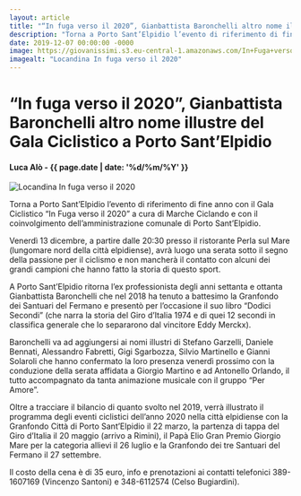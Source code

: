 ```yaml
---
layout: article
title: "“In fuga verso il 2020”, Gianbattista Baronchelli altro nome illustre del Gala Ciclistico a Porto Sant’Elpidio"
description: "Torna a Porto Sant’Elpidio l’evento di riferimento di fine anno con il Gala Ciclistico “In Fuga verso il 2020” a cura di Marche Ciclando e con il coinvolgimento dell’amministrazione comunale di Porto Sant’Elpidio."
date: 2019-12-07 00:00:00 -0000
image: https://giovanissimi.s3.eu-central-1.amazonaws.com/In+Fuga+verso+il+2020+PSE+locandina+13122019+(2).jpeg
imagealt: "Locandina In fuga verso il 2020"
---
```


# “In fuga verso il 2020”, Gianbattista Baronchelli altro nome illustre del Gala Ciclistico a Porto Sant’Elpidio

#### Luca Alò - {{ page.date | date: '%d/%m/%Y' }}

![Locandina In fuga verso il 2020](https://giovanissimi.s3.eu-central-1.amazonaws.com/In+Fuga+verso+il+2020+PSE+locandina+13122019+(2).jpeg)

Torna a Porto Sant’Elpidio l’evento di riferimento di fine anno con il Gala Ciclistico “In Fuga verso il 2020” a cura di Marche Ciclando e con il coinvolgimento dell’amministrazione comunale di Porto Sant’Elpidio.

Venerdì 13 dicembre, a partire dalle 20:30 presso il ristorante Perla sul Mare (lungomare nord della città elpidiense), avrà luogo una serata sotto il segno della passione per il ciclismo e non mancherà il contatto con alcuni dei grandi campioni che hanno fatto la storia di questo sport.

A Porto Sant’Elpidio ritorna l’ex professionista degli anni settanta e ottanta Gianbattista Baronchelli che nel 2018 ha tenuto a battesimo la Granfondo dei Santuari del Fermano e presentò per l’occasione il suo libro “Dodici Secondi” (che narra la storia del Giro d’Italia 1974 e di quei 12 secondi in classifica generale che lo separarono dal vincitore Eddy Merckx).

Baronchelli va ad aggiungersi ai nomi illustri di Stefano Garzelli, Daniele Bennati, Alessandro Fabretti, Gigi Sgarbozza, Silvio Martinello e Gianni Solaroli che hanno confermato la loro presenza venerdì prossimo con la conduzione della serata affidata a Giorgio Martino e ad Antonello Orlando, il tutto accompagnato da tanta animazione musicale con il gruppo “Per Amore”.

Oltre a tracciare il bilancio di quanto svolto nel 2019, verrà illustrato il programma degli eventi ciclistici dell’anno 2020 nella città elpidiense con la Granfondo Città di Porto Sant’Elpidio il 22 marzo, la partenza di tappa del Giro d’Italia il 20 maggio (arrivo a Rimini), il Papà Elio Gran Premio Giorgio Mare per la categoria allievi il 26 luglio e la Granfondo dei tre Santuari del Fermano il 27 settembre.

Il costo della cena è di 35 euro, info e prenotazioni ai contatti telefonici 389-1607169 (Vincenzo Santoni) e 348-6112574 (Celso Bugiardini).


